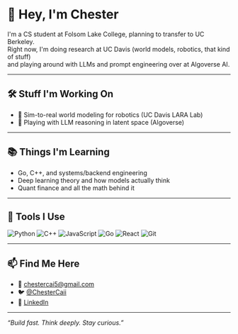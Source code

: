 # 👋 Hey, I'm Chester

I'm a CS student at Folsom Lake College, planning to transfer to UC Berkeley.  
Right now, I'm doing research at UC Davis (world models, robotics, that kind of stuff)  
and playing around with LLMs and prompt engineering over at Algoverse AI.

---

## 🛠️ Stuff I'm Working On
- 🤖 Sim-to-real world modeling for robotics (UC Davis LARA Lab)
- 🧠 Playing with LLM reasoning in latent space (Algoverse)
---

## 📚 Things I'm Learning
- Go, C++, and systems/backend engineering
- Deep learning theory and how models actually think
- Quant finance and all the math behind it

---

## 🧰 Tools I Use
![Python](https://img.shields.io/badge/-Python-black?style=flat&logo=python) 
![C++](https://img.shields.io/badge/-C++-00599C?style=flat&logo=c%2B%2B)
![JavaScript](https://img.shields.io/badge/-JavaScript-black?style=flat&logo=javascript)
![Go](https://img.shields.io/badge/-Go-00ADD8?style=flat&logo=go)
![React](https://img.shields.io/badge/-React-61DAFB?style=flat&logo=react)
![Git](https://img.shields.io/badge/-Git-black?style=flat&logo=git)

---

## 📫 Find Me Here
- 📧 chestercai5@gmail.com  
- 🐦 [@ChesterCaii](https://x.com/ChesterCaii)  
- 💼 [LinkedIn](https://www.linkedin.com/in/chestercaii/)

---

_“Build fast. Think deeply. Stay curious.”_
